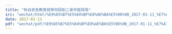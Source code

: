 ```yaml
---
title: "秋白状告教育部带你回到二审开庭现场"
src: "wechat/html/%E9%85%B7%E5%84%BF%E8%AE%BA%E5%9D%9B_2017-01-11_%E7%A7%8B%E7%99%BD%E7%8A%B6%E5%91%8A%E6%95%99%E8%82%B2%E9%83%A8%E5%B8%A6%E4%BD%A0%E5%9B%9E%E5%88%B0%E4%BA%8C%E5%AE%A1%E5%BC%80%E5%BA%AD%E7%8E%B0%E5%9C%BA.html"
date: 2017-01-11
pdf: "wechat/pdf/%E9%85%B7%E5%84%BF%E8%AE%BA%E5%9D%9B_2017-01-11_%E7%A7%8B%E7%99%BD%E7%8A%B6%E5%91%8A%E6%95%99%E8%82%B2%E9%83%A8%E5%B8%A6%E4%BD%A0%E5%9B%9E%E5%88%B0%E4%BA%8C%E5%AE%A1%E5%BC%80%E5%BA%AD%E7%8E%B0%E5%9C%BA.pdf"
---
```

